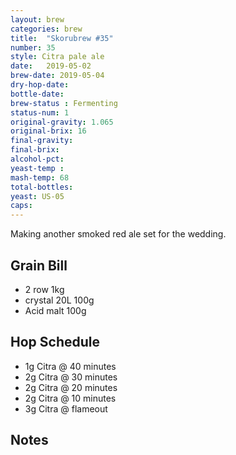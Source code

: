 ```yaml
---
layout: brew
categories: brew
title:  "Skorubrew #35"
number: 35
style: Citra pale ale
date:   2019-05-02
brew-date: 2019-05-04
dry-hop-date:  
bottle-date: 
brew-status : Fermenting
status-num: 1
original-gravity: 1.065
original-brix: 16
final-gravity:   
final-brix: 
alcohol-pct: 
yeast-temp : 
mash-temp: 68
total-bottles:  
yeast: US-05
caps:  
---
```


Making another smoked red ale set for the wedding.

Grain Bill
-----

* 2 row 1kg 
* crystal 20L 100g 
* Acid malt 100g

Hop Schedule
-------------
* 1g Citra @ 40 minutes
* 2g Citra @ 30 minutes
* 2g Citra @ 20 minutes
* 2g Citra @ 10 minutes
* 3g Citra @ flameout

Notes
------


